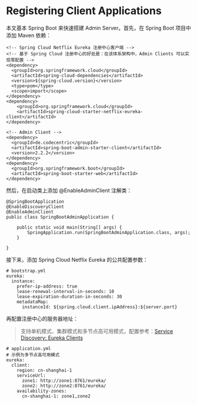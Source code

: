 # Registering Client Applications

本文基本 Spring Boot 来快速搭建 Admin Server。首先，在 Spring Boot 项目中添加 Maven 依赖：

```
<!-- Spring Cloud Netflix Eureka 注册中心客户端 -->
<!-- 基于 Spring Cloud 注册中心的好处是：在该体系架构中，Admin Clients 可以实现零配置 -->
<dependency>
  <groupId>org.springframework.cloud</groupId>
  <artifactId>spring-cloud-dependencies</artifactId>
  <version>${spring-cloud.version}</version>
  <type>pom</type>
  <scope>import</scope>
</dependency>
<dependency>
	<groupId>org.springframework.cloud</groupId>
	<artifactId>spring-cloud-starter-netflix-eureka-client</artifactId>
</dependency>

<!-- Admin Client -->
<dependency>
  <groupId>de.codecentric</groupId>
  <artifactId>spring-boot-admin-starter-client</artifactId>
  <version>2.2.2</version>
</dependency>
<dependency>
  <groupId>org.springframework.boot</groupId>
  <artifactId>spring-boot-starter-web</artifactId>
</dependency>
```

然后，在启动类上添加 @EnableAdminClient 注解类：

```
@SpringBootApplication
@EnableDiscoveryClient
@EnableAdminClient
public class SpringBootAdminApplication {

    public static void main(String[] args) {
        SpringApplication.run(SpringBootAdminApplication.class, args);
    }

}
```

接下来，添加 Spring Cloud Netflix Eureka 的公共配置参数：

```
# bootstrap.yml
eureka:
  instance:
    prefer-ip-address: true
    lease-renewal-interval-in-seconds: 10
    lease-expiration-duration-in-seconds: 30
    metadataMap:
      instanceId: ${spring.cloud.client.ipAddress}:${server.port}
```

再配置注册中心的服务器地址：

> 支持单机模式、集群模式和多节点高可用模式，配置参考：[Service Discovery: Eureka Clients](https://github.com/zhycn/muyie-registry/blob/feature/docs/Eureka-Client.md)

```
# application.yml
# 示例为多节点高可用模式
eureka:
  client:
    region: cn-shanghai-1
    serviceUrl:
      zone1: http://zone1:8761/eureka/
      zone2: http://zone2:8761/eureka/
    availability-zones:
      cn-shanghai-1: zone1,zone2
```